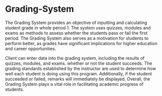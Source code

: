 # Grading-System

The Grading System provides an objective of inputting and calculating student grade in whole period 1. The system uses quizzes, modules and exams as methods to assess whether the students pass or fail the first period. The Grading System also serves as a motivation for students to perform better, as grades have significant implications for higher education and career opportunities.

Client can enter data into the grading system, including the results of quizzes, modules, and exams. whether or not the student succeeds. The grading standards established by the instructor are used to determine how well each student is doing using this program. Additionally, if the student succeeded or failed, remarks will immediately be displayed. Overall, the Grading System plays a vital role in facilitating academic progress of students.
